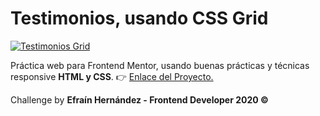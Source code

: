 # Testimonios, usando CSS Grid
[![Testimonios Grid](https://i.imgur.com/fooXo3h.jpg "Testimonios Grid")](https://i.imgur.com/fooXo3h.jpg "Testimonios Grid")


Práctica web para Frontend Mentor, usando buenas prácticas y técnicas responsive **HTML y CSS**.
👉 [Enlace del Proyecto.](https://efrainhgmx.github.io/testimonials-grid/ "Enlace del Proyecto.")

Challenge by **Efraín Hernández - Frontend Developer 2020 &COPY;**